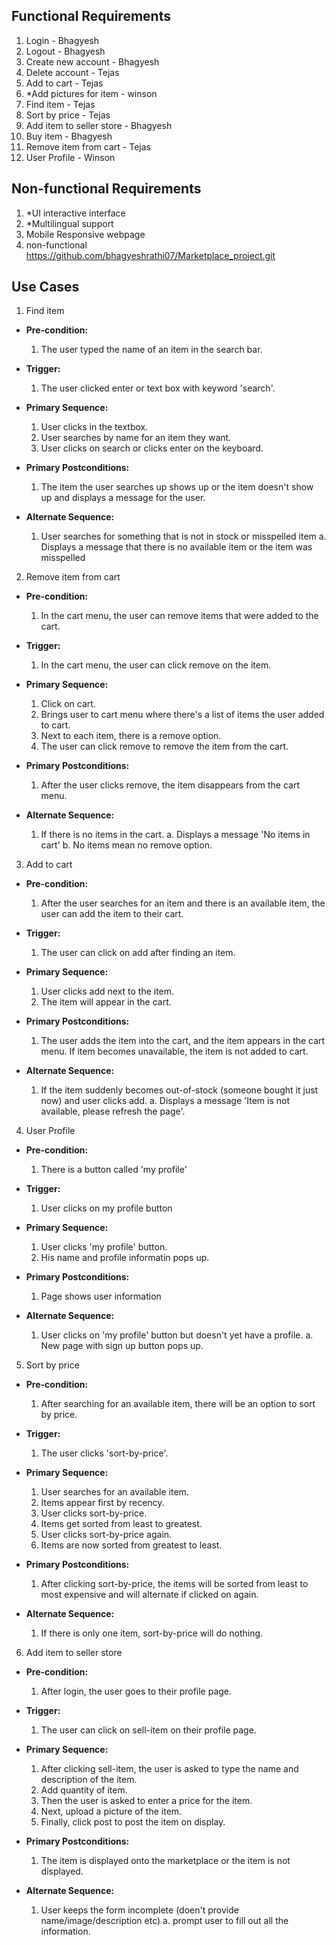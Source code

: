 ## Functional Requirements

1. Login - Bhagyesh
2. Logout - Bhagyesh
3. Create new account - Bhagyesh
4. Delete account - Tejas
5. Add to cart - Tejas
6. *Add pictures for item - winson
7. Find item - Tejas
8. Sort by price - Tejas
9. Add item to seller store - Bhagyesh
10. Buy item - Bhagyesh
11. Remove item from cart - Tejas
12. User Profile - Winson



## Non-functional Requirements

1. *UI interactive interface
2. *Multilingual support
3. Mobile Responsive webpage 
4. non-functional https://github.com/bhagyeshrathi07/Marketplace_project.git



## Use Cases



1. Find item
- **Pre-condition:**
  1. The user typed the name of an item in the search bar.

- **Trigger:** 
  1. The user clicked enter or text box with keyword 'search'.

- **Primary Sequence:**
  
  1. User clicks in the textbox.
  2. User searches by name for an item they want.
  3. User clicks on search or clicks enter on the keyboard.

- **Primary Postconditions:**
  1. The item the user searches up shows up or the item doesn't show up and displays a message for the user.

- **Alternate Sequence:**
  
  1. User searches for something that is not in stock or misspelled item
	a. Displays a message that there is no available item or the item was misspelled




2. Remove item from cart
- **Pre-condition:**
  1. In the cart menu, the user can remove items that were added to the cart.

- **Trigger:**
  1. In the cart menu, the user can click remove on the item.

- **Primary Sequence:**

  1. Click on cart.
  2. Brings user to cart menu where there's a list of items the user added to cart.
  3. Next to each item, there is a remove option.
  4. The user can click remove to remove the item from the cart.

- **Primary Postconditions:**                                     
  1. After the user clicks remove, the item disappears from the cart menu.

- **Alternate Sequence:**
  
  1. If there is no items in the cart.
	a. Displays a message 'No items in cart'
	b. No items mean no remove option.




3. Add to cart
- **Pre-condition:**
  1. After the user searches for an item and there is an available item, the user can add the item to their cart.

- **Trigger:**
  1. The user can click on add after finding an item.

- **Primary Sequence:**

  1. User clicks add next to the item.
  2. The item will appear in the cart.

- **Primary Postconditions:**                                     
  1. The user adds the item into the cart, and the item appears in the cart menu. If item becomes unavailable, the item is not added to cart.

- **Alternate Sequence:**
  
  1. If the item suddenly becomes out-of-stock (someone bought it just now) and user clicks add.
	a. Displays a message 'Item is not available, please refresh the page'. 




4. User Profile
- **Pre-condition:**
  1. There is a button called 'my profile'

- **Trigger:**
  1. User clicks on my profile button  

- **Primary Sequence:**

  1. User clicks 'my profile' button.
  2. His name and profile informatin pops up.

- **Primary Postconditions:**                                     
  1. Page shows user information

- **Alternate Sequence:**
  
  1. User clicks on 'my profile' button but doesn't yet have a profile.
    a. New page with sign up button pops up.



5. Sort by price
- **Pre-condition:**
  1. After searching for an available item, there will be an option to sort by price.

- **Trigger:**
  1. The user clicks 'sort-by-price'.

- **Primary Sequence:**

  1. User searches for an available item.
  2. Items appear first by recency.
  3. User clicks sort-by-price.
  4. Items get sorted from least to greatest.
  5. User clicks sort-by-price again.
  6. Items are now sorted from greatest to least.

- **Primary Postconditions:**                                     
  1. After clicking sort-by-price, the items will be sorted from least to most expensive and will alternate if clicked on again.

- **Alternate Sequence:**
  1. If there is only one item, sort-by-price will do nothing.




6. Add item to seller store
- **Pre-condition:**
  1. After login, the user goes to their profile page.

- **Trigger:**
  1. The user can click on sell-item on their profile page.

- **Primary Sequence:**

  1. After clicking sell-item, the user is asked to type the name and description of the item.
  2. Add quantity of item.
  3. Then the user is asked to enter a price for the item.
  4. Next, upload a picture of the item.
  5. Finally, click post to post the item on display.

- **Primary Postconditions:**                                     
  1. The item is displayed onto the marketplace or the item is not displayed.

- **Alternate Sequence:**
  
  1. User keeps the form incomplete (doen't provide name/image/description etc)
    a. prompt user to fill out all the information.
